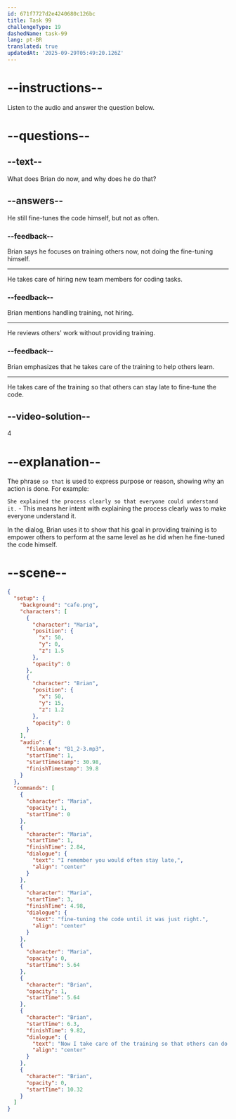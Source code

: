 ```yaml
---
id: 671f7727d2e4240680c126bc
title: Task 99
challengeType: 19
dashedName: task-99
lang: pt-BR
translated: true
updatedAt: '2025-09-29T05:49:20.126Z'
---
```


<!-- (Audio) Maria: I remember you would often stay late, fine-tuning the code until it was just right. Brian: Now I take care of the training so that others can do the same. -->

# --instructions--

Listen to the audio and answer the question below.

# --questions--

## --text--

What does Brian do now, and why does he do that?

## --answers--

He still fine-tunes the code himself, but not as often.

### --feedback--

Brian says he focuses on training others now, not doing the fine-tuning himself.

---

He takes care of hiring new team members for coding tasks.

### --feedback--

Brian mentions handling training, not hiring.

---

He reviews others' work without providing training.

### --feedback--

Brian emphasizes that he takes care of the training to help others learn.

---

He takes care of the training so that others can stay late to fine-tune the code.

## --video-solution--

4

# --explanation--

The phrase `so that` is used to express purpose or reason, showing why an action is done. For example: 

`She explained the process clearly so that everyone could understand it.` - This means her intent with explaining the process clearly was to make everyone understand it. 

In the dialog, Brian uses it to show that his goal in providing training is to empower others to perform at the same level as he did when he fine-tuned the code himself.

# --scene--

```json
{
  "setup": {
    "background": "cafe.png",
    "characters": [
      {
        "character": "Maria",
        "position": {
          "x": 50,
          "y": 0,
          "z": 1.5
        },
        "opacity": 0
      },
      {
        "character": "Brian",
        "position": {
          "x": 50,
          "y": 15,
          "z": 1.2
        },
        "opacity": 0
      }
    ],
    "audio": {
      "filename": "B1_2-3.mp3",
      "startTime": 1,
      "startTimestamp": 30.98,
      "finishTimestamp": 39.8
    }
  },
  "commands": [
    {
      "character": "Maria",
      "opacity": 1,
      "startTime": 0
    },
    {
      "character": "Maria",
      "startTime": 1,
      "finishTime": 2.84,
      "dialogue": {
        "text": "I remember you would often stay late,",
        "align": "center"
      }
    },
    {
      "character": "Maria",
      "startTime": 3,
      "finishTime": 4.98,
      "dialogue": {
        "text": "fine-tuning the code until it was just right.",
        "align": "center"
      }
    },
    {
      "character": "Maria",
      "opacity": 0,
      "startTime": 5.64
    },
    {
      "character": "Brian",
      "opacity": 1,
      "startTime": 5.64
    },
    {
      "character": "Brian",
      "startTime": 6.3,
      "finishTime": 9.82,
      "dialogue": {
        "text": "Now I take care of the training so that others can do the same.",
        "align": "center"
      }
    },
    {
      "character": "Brian",
      "opacity": 0,
      "startTime": 10.32
    }
  ]
}
```
